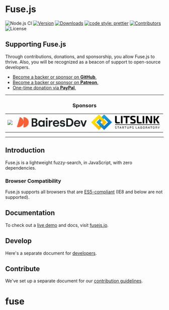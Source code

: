 # Fuse.js

![Node.js CI](https://github.com/krisk/Fuse/workflows/Node.js%20CI/badge.svg)
[![Version](https://img.shields.io/npm/v/fuse.js.svg)](https://www.npmjs.com/package/fuse.js)
[![Downloads](https://img.shields.io/npm/dm/fuse.js.svg)](https://npmcharts.com/compare/fuse.js?minimal=tru)
[![code style: prettier](https://img.shields.io/badge/code_style-prettier-ff69b4.svg?style=flat-square)](https://github.com/prettier/prettier)
[![Contributors](https://img.shields.io/github/contributors/krisk/fuse.svg)](https://github.com/krisk/Fuse/graphs/contributors)
![License](https://img.shields.io/npm/l/fuse.js.svg)

## Supporting Fuse.js

Through contributions, donations, and sponsorship, you allow Fuse.js to thrive. Also, you will be recognized as a beacon of support to open-source developers.

- [Become a backer or sponsor on **GitHub**.](https://github.com/sponsors/krisk)
- [Become a backer or sponsor on **Patreon**.](https://patreon.com/fusejs)
- [One-time donation via **PayPal**.](https://www.paypal.me/kirorisk)

---

<h3 align="center">Sponsors</h3>
<table>
<tbody>
    <tr>
      <td align="center" valign="middle">
        <a href="https://www.worksome.com" target="_blank">
          <img width="222px" src="https://raw.githubusercontent.com/krisk/Fuse/7a0d77d85ac90063575613b6a738f418b624357f/docs/.vuepress/public/assets/img/sponsors/worksome.svg">
        </a>
      </td>
      <td align="center" valign="middle">
        <a href="https://www.bairesdev.com/sponsoring-open-source-projects/" target="_blank">
          <img width="222px" src="https://github.com/krisk/Fuse/blob/gh-pages/assets/img/sponsors/bairesdev.png?raw=true">
        </a>
      </td>
      <td align="center" valign="middle">
        <a href="https://litslink.com/" target="_blank">
          <img width="222px" src="https://github.com/krisk/Fuse/blob/gh-pages/assets/img/sponsors/litslink.svg?raw=true">
        </a>
      </td>
    </tr>
</body>
</table>

---

## Introduction

Fuse.js is a lightweight fuzzy-search, in JavaScript, with zero dependencies.

### Browser Compatibility

Fuse.js supports all browsers that are [ES5-compliant](https://compat-table.github.io/compat-table/es5/) (IE8 and below are not supported).

## Documentation

To check out a [live demo](https://fusejs.io/demo.html) and docs, visit [fusejs.io](https://fusejs.io).

## Develop

Here's a separate document for [developers](https://github.com/krisk/Fuse/blob/master/DEVELOPERS.md).

## Contribute

We've set up a separate document for our
[contribution guidelines](https://github.com/krisk/Fuse/blob/master/CONTRIBUTING.md).
# fuse
